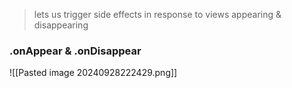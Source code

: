 >lets us trigger side effects in response to views appearing & disappearing
### .onAppear & .onDisappear
![[Pasted image 20240928222429.png]]

